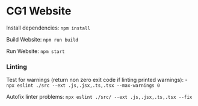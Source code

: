 # CG1 Website

Install dependencies: `npm install`

Build Website: `npm run build`

Run Website: `npm start`

### Linting

Test for warnings (return non zero exit code if linting printed warnings): - `npx eslint ./src --ext .js,.jsx,.ts,.tsx --max-warnings 0`

Autofix linter problems: `npx eslint ./src/ --ext .js,.jsx,.ts,.tsx --fix`
